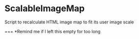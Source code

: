 ScalableImageMap
================

Script to recalculate HTML image map to fit its user image scale

===
*Remind me if I left this empty for too long 
